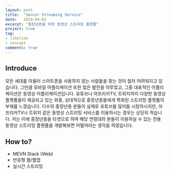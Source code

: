 ```yaml
---
layout: post
title:  "Senior Streaming Service"
date:   2019-04-01
excerpt: "중장년층을 위한 동영상 스트리밍 플랫폼"
project: true
tag:
- likelion
- concept
comments: true
---
```


## Introduce

모든 세대를 아울러 스마트폰을 사용하지 않는 사람들을 찾는 것이 점차 어려워지고 있습니다. 그만큼 모바일 어플리케이션 또한 많은 발전을 이루었고,
그중 대표적인 어플리케이션은 동영상 어플리케이션입니다. 유튜브나 아프리카TV, 트위치까지 다양한 동영상 플랫폼들이 제공되고 있는 와중, 상대적으로 중장년층들에게 특화된
스트리밍 플랫폼의 부재를 느꼈습니다. 다수의 중장년층 분들이 실제로 유튜브를 많이들 시청하시지만, 아프리카TV나 트위치 같은 동영상 스트리밍 서비스를 이용하시는 경우는 상당히 적습니다.
저는 이에 중장년층을 타겟으로 하여 해당 연령대의 분들이 이용하실 수 있는 전용 동영상 스트리밍 플랫폼을 개발해보면 어떨까라는 생각을 하였습니다.


## How to?

- MEVN Stack (Web)
- 반응형 웹/웹앱
- 실시간 스트리밍
